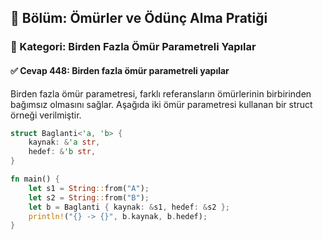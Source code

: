 ## 📘 Bölüm: Ömürler ve Ödünç Alma Pratiği  
### 🔹 Kategori: Birden Fazla Ömür Parametreli Yapılar  
#### ✅ Cevap 448: Birden fazla ömür parametreli yapılar

Birden fazla ömür parametresi, farklı referansların ömürlerinin birbirinden bağımsız olmasını sağlar. Aşağıda iki ömür parametresi kullanan bir struct örneği verilmiştir.

```rust
struct Baglanti<'a, 'b> {
    kaynak: &'a str,
    hedef: &'b str,
}

fn main() {
    let s1 = String::from("A");
    let s2 = String::from("B");
    let b = Baglanti { kaynak: &s1, hedef: &s2 };
    println!("{} -> {}", b.kaynak, b.hedef);
}
```
